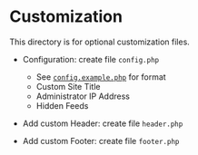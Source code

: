 # Customization

This directory is for optional customization files.

* Configuration: create file `config.php`

  * See
  [`config.example.php`](https://github.com/attogram/currency-exchange-rates/tree/master/custom/config.example.php)
  for format
  * Custom Site Title
  * Administrator IP Address
  * Hidden Feeds

* Add custom Header: create file `header.php`

* Add custom Footer: create file `footer.php`

